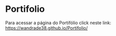 # Portifolio

Para acessar a página do Portifólio click neste link: https://wandrade38.github.io/Portifolio/
